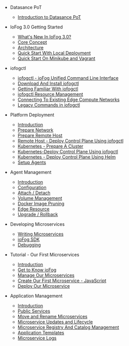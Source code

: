 <!-- docs/_sidebar.md -->



* Datasance PoT
  * [Introduction to Datasance PoT](./)
* IoFog 3.0 Getting Started
  * [What's New In IoFog 3.0?](./ioFog_3.0/getting-started/whats-new)
  * [Core Concept](./ioFog_3.0/getting-started/core-concepts)
  * [Architecture](./ioFog_3.0/getting-started/architecture)
  * [Quick Start With Local Deployment](./ioFog_3.0/getting-started/quick-start-local)
  * [Quick Start On Minikube and Vagrant](./ioFog_3.0/getting-started/quick-start-minikube)

* iofogctl
  * [iofogctl - ioFog Unified Command Line Interface](./ioFog_3.0/iofogctl/introduction)
  * [Download And Install iofogctl](./ioFog_3.0/iofogctl/download)
  * [Getting Familiar With iofogctl](./ioFog_3.0/iofogctl/getting-familiar)
  * [iofogctl Resource Management](./ioFog_3.0/iofogctl/resource-management)
  * [Connecting To Existing Edge Compute Networks](./ioFog_3.0/iofogctl/connect-disconnect)
  * [Legacy Commands in iofogctl](./ioFog_3.0/iofogctl/legacy)

* Platform Deployment
  * [Introduction](./ioFog_3.0/platform-deployment/introduction)
  * [Prepare Network](./ioFog_3.0/platform-deployment/prepare-your-network)
  * [Prepare Remote Host](/.ioFog_3.0/platform-deployment/prepare-your-remote-hosts)
  * [Remote Host - Deploy Control Plane Using iofogctl](./ioFog_3.0/platform-deployment/remote-control-plane)
  * [Kubernetes - Prepare A Cluster](./ioFog_3.0/platform-deployment/kubernetes-prepare-cluster)
  * [Kubernetes-Deploy Control Plane Using iofogctl](./ioFog_3.0/platform-deployment/kubernetes-iofogctl)
  * [Kubernetes - Deploy Control Plane Using Helm](./ioFog_3.0/platform-deployment/kubernetes-helm)
  * [Setup Agents](./ioFog_3.0/platform-deployment/setup-your-agents)

* Agent Management
  * [Introduction](./ioFog_3.0/agent-management/introduction)
  * [Configuration](./ioFog_3.0/agent-management/agent-configuration)
  * [Attach / Detach](./ioFog_3.0/agent-management/attach-detach)
  * [Volume Management](./ioFog_3.0/agent-management/volumes)
  * [Docker Image Pruning](./ioFog_3.0/agent-management/docker-image-pruning)
  * [Edge Resource](./ioFog_3.0/agent-management/edge-resources)
  * [Upgrade / Rollback](./ioFog_3.0/agent-management/upgrade-rollback)

* Developing Microservices
  * [Writing Microservices](./ioFog_3.0/developing-microservices/overview)
  * [ioFog SDK](./ioFog_3.0/developing-microservices/sdk)
  * [Debugging](./ioFog_3.0/developing-microservices/debugging)

* Tutorial - Our First Microservices
  * [Introduction](./ioFog_3.0/tutorial/introduction)
  * [Get to Know ioFog](./ioFog_3.0/tutorial/get-to-know-iofog)
  * [Manage Our Microservices](./ioFog_3.0/tutorial/manage-our-microservices)
  * [Create Our First Microservice - JavaScript](./ioFog_3.0/tutorial/create-our-first-microservice-javascript)
  * [Deploy Our Microservice](./ioFog_3.0/tutorial/deploy-our-microservice)

* Application Management
  * [Introduction](./ioFog_3.0/applications/introduction)
  * [Public Services](./ioFog_3.0/applications/microservice-exposing)
  * [Move and Rename Microservices](./ioFog_3.0/applications/microservice-move-rename)
  * [Microservice Updates and Lifecycle](./ioFog_3.0/applications/microservice-lifecycle-management)
  * [Microservice Registry And Catalog Management](./ioFog_3.0/applications/microservice-registry-catalog)
  * [Application Templates](./ioFog_3.0/applications/application-templates)
  * [Microservice Logs](./ioFog_3.0/applications/microservice-logs)